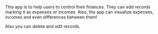This app is to help users to control their finances. They can add records
marking it as expenses or incomes. Also, the app can visualize expenses,
incomes and even differences between them!

Also you can delete and edit records.